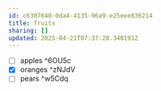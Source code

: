 ```yaml
---
id: c6307640-0da4-4135-96a9-e25eee836214
title: fruits
sharing: []
updated: 2025-04-21T07:37:28.340191Z
---
```


- [ ] apples ^6OU5c
- [x] oranges ^zNJdV
- [ ] pears ^w5Cdq
